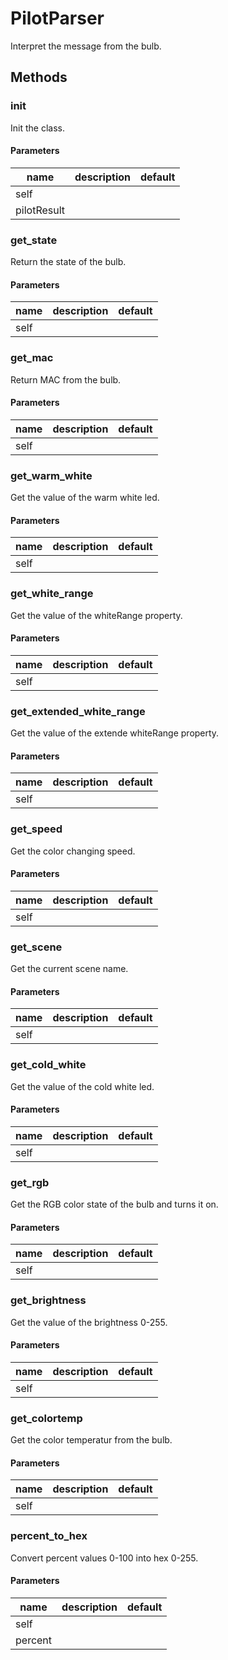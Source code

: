 # PilotParser


Interpret the message from the bulb. 

## Methods


### __init__


Init the class. 

#### Parameters
name | description | default
--- | --- | ---
self |  | 
pilotResult |  | 





### get_state


Return the state of the bulb. 

#### Parameters
name | description | default
--- | --- | ---
self |  | 





### get_mac


Return MAC from the bulb. 

#### Parameters
name | description | default
--- | --- | ---
self |  | 





### get_warm_white


Get the value of the warm white led. 

#### Parameters
name | description | default
--- | --- | ---
self |  | 





### get_white_range


Get the value of the whiteRange property. 

#### Parameters
name | description | default
--- | --- | ---
self |  | 





### get_extended_white_range


Get the value of the extende whiteRange property. 

#### Parameters
name | description | default
--- | --- | ---
self |  | 





### get_speed


Get the color changing speed. 

#### Parameters
name | description | default
--- | --- | ---
self |  | 





### get_scene


Get the current scene name. 

#### Parameters
name | description | default
--- | --- | ---
self |  | 





### get_cold_white


Get the value of the cold white led. 

#### Parameters
name | description | default
--- | --- | ---
self |  | 





### get_rgb


Get the RGB color state of the bulb and turns it on. 

#### Parameters
name | description | default
--- | --- | ---
self |  | 





### get_brightness


Get the value of the brightness 0-255. 

#### Parameters
name | description | default
--- | --- | ---
self |  | 





### get_colortemp


Get the color temperatur from the bulb. 

#### Parameters
name | description | default
--- | --- | ---
self |  | 





### percent_to_hex


Convert percent values 0-100 into hex 0-255. 

#### Parameters
name | description | default
--- | --- | ---
self |  | 
percent |  | 




